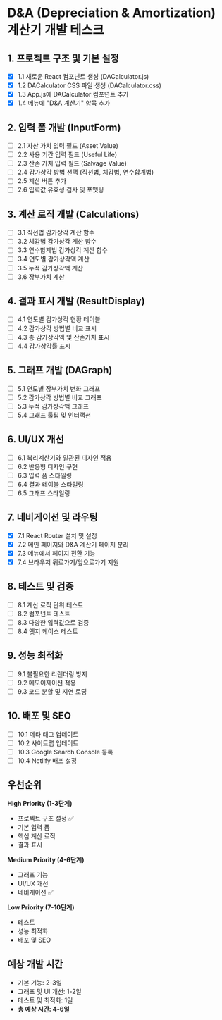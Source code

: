 # D&A (Depreciation & Amortization) 계산기 개발 테스크

## 1. 프로젝트 구조 및 기본 설정
- [x] 1.1 새로운 React 컴포넌트 생성 (DACalculator.js)
- [x] 1.2 DACalculator CSS 파일 생성 (DACalculator.css)
- [x] 1.3 App.js에 DACalculator 컴포넌트 추가
- [x] 1.4 메뉴에 "D&A 계산기" 항목 추가

## 2. 입력 폼 개발 (InputForm)
- [ ] 2.1 자산 가치 입력 필드 (Asset Value)
- [ ] 2.2 사용 기간 입력 필드 (Useful Life)
- [ ] 2.3 잔존 가치 입력 필드 (Salvage Value)
- [ ] 2.4 감가상각 방법 선택 (직선법, 체감법, 연수합계법)
- [ ] 2.5 계산 버튼 추가
- [ ] 2.6 입력값 유효성 검사 및 포맷팅

## 3. 계산 로직 개발 (Calculations)
- [ ] 3.1 직선법 감가상각 계산 함수
- [ ] 3.2 체감법 감가상각 계산 함수
- [ ] 3.3 연수합계법 감가상각 계산 함수
- [ ] 3.4 연도별 감가상각액 계산
- [ ] 3.5 누적 감가상각액 계산
- [ ] 3.6 장부가치 계산

## 4. 결과 표시 개발 (ResultDisplay)
- [ ] 4.1 연도별 감가상각 현황 테이블
- [ ] 4.2 감가상각 방법별 비교 표시
- [ ] 4.3 총 감가상각액 및 잔존가치 표시
- [ ] 4.4 감가상각률 표시

## 5. 그래프 개발 (DAGraph)
- [ ] 5.1 연도별 장부가치 변화 그래프
- [ ] 5.2 감가상각 방법별 비교 그래프
- [ ] 5.3 누적 감가상각액 그래프
- [ ] 5.4 그래프 툴팁 및 인터랙션

## 6. UI/UX 개선
- [ ] 6.1 복리계산기와 일관된 디자인 적용
- [ ] 6.2 반응형 디자인 구현
- [ ] 6.3 입력 폼 스타일링
- [ ] 6.4 결과 테이블 스타일링
- [ ] 6.5 그래프 스타일링

## 7. 네비게이션 및 라우팅
- [x] 7.1 React Router 설치 및 설정
- [x] 7.2 메인 페이지와 D&A 계산기 페이지 분리
- [x] 7.3 메뉴에서 페이지 전환 기능
- [x] 7.4 브라우저 뒤로가기/앞으로가기 지원

## 8. 테스트 및 검증
- [ ] 8.1 계산 로직 단위 테스트
- [ ] 8.2 컴포넌트 테스트
- [ ] 8.3 다양한 입력값으로 검증
- [ ] 8.4 엣지 케이스 테스트

## 9. 성능 최적화
- [ ] 9.1 불필요한 리렌더링 방지
- [ ] 9.2 메모이제이션 적용
- [ ] 9.3 코드 분할 및 지연 로딩

## 10. 배포 및 SEO
- [ ] 10.1 메타 태그 업데이트
- [ ] 10.2 사이트맵 업데이트
- [ ] 10.3 Google Search Console 등록
- [ ] 10.4 Netlify 배포 설정

## 우선순위
**High Priority (1-3단계)**
- 프로젝트 구조 설정 ✅
- 기본 입력 폼
- 핵심 계산 로직
- 결과 표시

**Medium Priority (4-6단계)**
- 그래프 기능
- UI/UX 개선
- 네비게이션 ✅

**Low Priority (7-10단계)**
- 테스트
- 성능 최적화
- 배포 및 SEO

## 예상 개발 시간
- 기본 기능: 2-3일
- 그래프 및 UI 개선: 1-2일
- 테스트 및 최적화: 1일
- **총 예상 시간: 4-6일** 